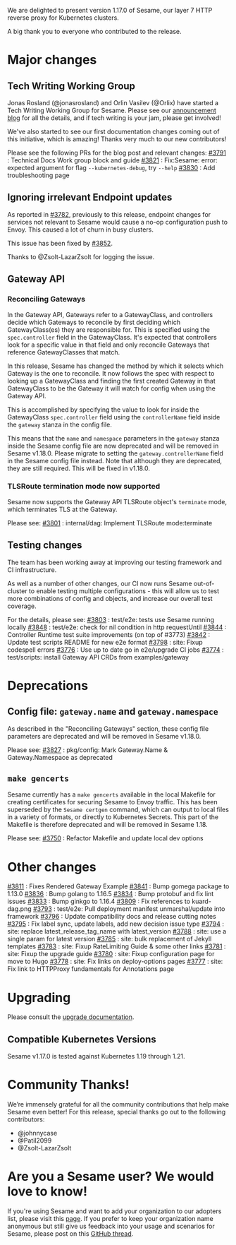 We are delighted to present version 1.17.0 of Sesame, our layer 7 HTTP reverse proxy for Kubernetes clusters.

A big thank you to everyone who contributed to the release.

# Major changes

## Tech Writing Working Group

Jonas Rosland (@jonasrosland) and Orlin Vasilev (@Orlix) have started a Tech Writing Working Group for Sesame. Please see our [announcement blog](https://projectsesame.io/docs-wg/) for all the details, and if tech writing is your jam, please get involved!

We've also started to see our first documentation changes coming out of this initiative, which is amazing! Thanks very much to our new contributors!

Please see the following PRs for the blog post and relevant changes:
[#3791](https://github.com/projectsesame/sesame/pull/3791) : Technical Docs Work group block and guide
[#3821](https://github.com/projectsesame/sesame/pull/3821) : Fix:Sesame: error: expected argument for flag `--kubernetes-debug`, try `--help`
[#3830](https://github.com/projectsesame/sesame/pull/3830) : Add troubleshooting page

## Ignoring irrelevant Endpoint updates

As reported in [#3782](https://github.com/projectsesame/sesame/issues/3782), previously to this release, endpoint changes for services not relevant to Sesame would cause a no-op configuration push to Envoy. This caused a lot of churn in busy clusters.

This issue has been fixed by [#3852](https://github.com/projectsesame/sesame/pull/3852).

Thanks to @Zsolt-LazarZsolt for logging the issue.

## Gateway API

### Reconciling Gateways

In the Gateway API, Gateways refer to a GatewayClass, and controllers decide which Gateways to reconcile by first deciding which GatewayClass(es) they are responsible for.
This is specified using the `spec.controller` field in the GatewayClass.
It's expected that controllers look for a specific value in that field and only reconcile Gateways that reference GatewayClasses that match.

In this release, Sesame has changed the method by which it selects which Gateway is the one to reconcile. It now follows the spec with respect to looking up a GatewayClass and finding the first created Gateway in that GatewayClass to be the Gateway it will watch for config when using the Gateway API.

This is accomplished by specifying the value to look for inside the GatewayClass `spec.controller` field using the `controllerName` field inside the `gateway` stanza in the config file.

This means that the `name` and `namespace` parameters in the `gateway` stanza inside the Sesame config file are now deprecated and will be removed in Sesame v1.18.0. Please migrate to setting the `gateway.controllerName` field in the Sesame config file instead. Note that although they are deprecated, they are still required. This will be fixed in v1.18.0.

### TLSRoute termination mode now supported

Sesame now supports the Gateway API TLSRoute object's `terminate` mode, which terminates TLS at the Gateway.

Please see:
[#3801](https://github.com/projectsesame/sesame/pull/3801) : internal/dag: Implement TLSRoute mode:terminate


## Testing changes

The team has been working away at improving our testing framework and CI infrastructure.

As well as a number of other changes, our CI now runs Sesame out-of-cluster to enable testing multiple configurations - this will allow us to test more combinations of config and objects, and increase our overall test coverage.

For the details, please see:
[#3803](https://github.com/projectsesame/sesame/pull/3803) : test/e2e: tests use Sesame running locally
[#3848](https://github.com/projectsesame/sesame/pull/3848) : test/e2e: check for nil condition in http requestUntil
[#3844](https://github.com/projectsesame/sesame/pull/3844) : Controller Runtime test suite improvements (on top of #3773)
[#3842](https://github.com/projectsesame/sesame/pull/3842) : Update test scripts README for new e2e format
[#3798](https://github.com/projectsesame/sesame/pull/3798) : site: Fixup codespell errors
[#3776](https://github.com/projectsesame/sesame/pull/3776) : Use up to date go in e2e/upgrade CI jobs
[#3774](https://github.com/projectsesame/sesame/pull/3774) : test/scripts: install Gateway API CRDs from examples/gateway

# Deprecations

## Config file: `gateway.name` and `gateway.namespace`

As described in the "Reconciling Gateways" section, these config file parameters are deprecated and will be removed in Sesame v1.18.0.

Please see:
[#3827](https://github.com/projectsesame/sesame/pull/3827) : pkg/config: Mark Gateway.Name & Gateway.Namespace as deprecated

## `make gencerts`

Sesame currently has a `make gencerts` available in the local Makefile for creating certificates for securing Sesame to Envoy traffic.
This has been superseded by the `Sesame certgen` command, which can output to local files in a variety of formats, or directly to Kubernetes Secrets.
This part of the Makefile is therefore deprecated and will be removed in Sesame 1.18.

Please see:
[#3750](https://github.com/projectsesame/sesame/pull/3750) : Refactor Makefile and update local dev options

# Other changes

[#3811](https://github.com/projectsesame/sesame/pull/3811) : Fixes Rendered Gateway Example
[#3841](https://github.com/projectsesame/sesame/pull/3841) : Bump gomega package to 1.13.0
[#3836](https://github.com/projectsesame/sesame/pull/3836) : Bump golang to 1.16.5
[#3834](https://github.com/projectsesame/sesame/pull/3834) : Bump protobuf and fix lint issues
[#3833](https://github.com/projectsesame/sesame/pull/3833) : Bump ginkgo to 1.16.4
[#3809](https://github.com/projectsesame/sesame/pull/3809) : Fix references to kuard-dag.png
[#3793](https://github.com/projectsesame/sesame/pull/3793) : test/e2e: Pull deployment manifest unmarshal/update into framework
[#3796](https://github.com/projectsesame/sesame/pull/3796) : Update compatibility docs and release cutting notes
[#3795](https://github.com/projectsesame/sesame/pull/3795) : Fix label sync, update labels, add new decision issue type
[#3794](https://github.com/projectsesame/sesame/pull/3794) : site: replace latest_release_tag_name with latest_version
[#3788](https://github.com/projectsesame/sesame/pull/3788) : site: use a single param for latest version
[#3785](https://github.com/projectsesame/sesame/pull/3785) : site: bulk replacement of Jekyll templates
[#3783](https://github.com/projectsesame/sesame/pull/3783) : site: Fixup RateLimiting Guide & some other links
[#3781](https://github.com/projectsesame/sesame/pull/3781) : site: Fixup the upgrade guide
[#3780](https://github.com/projectsesame/sesame/pull/3780) : site: Fixup configuration page for move to Hugo
[#3778](https://github.com/projectsesame/sesame/pull/3778) : site: Fix links on deploy-options pages
[#3777](https://github.com/projectsesame/sesame/pull/3777) : site: Fix link to HTTPProxy fundamentals for Annotations page

# Upgrading
Please consult the [upgrade documentation](https://projectsesame.io/resources/upgrading/).

## Compatible Kubernetes Versions

Sesame v1.17.0 is tested against Kubernetes 1.19 through 1.21.

# Community Thanks!
We’re immensely grateful for all the community contributions that help make Sesame even better! For this release, special thanks go out to the following contributors:
- @johnnycase
- @Patil2099
- @Zsolt-LazarZsolt

# Are you a Sesame user? We would love to know!
If you're using Sesame and want to add your organization to our adopters list, please visit this [page](https://github.com/projectsesame/sesame/blob/master/ADOPTERS.md). If you prefer to keep your organization name anonymous but still give us feedback into your usage and scenarios for Sesame, please post on this [GitHub thread](https://github.com/projectsesame/sesame/issues/1269).
